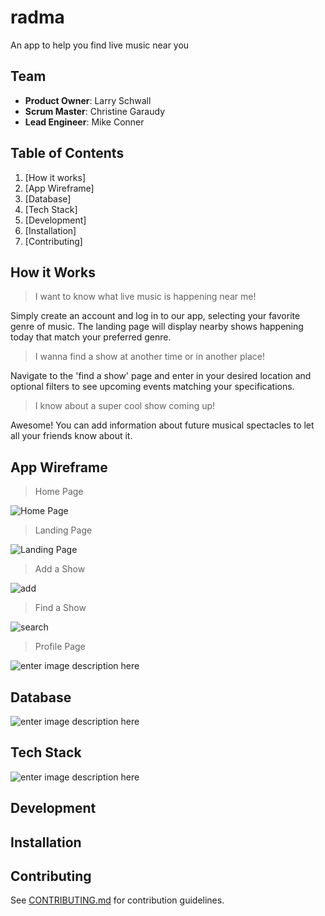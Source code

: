 # radma

An app to help you find live music near you

## Team

-   **Product Owner**: Larry Schwall 
-   **Scrum Master**: Christine Garaudy
-   **Lead Engineer**: Mike Conner

## Table of Contents

1.  [How it works]
2.  [App Wireframe]
3.  [Database]
4.  [Tech Stack]
5.  [Development]
6.  [Installation]
7.  [Contributing]

 

## How it Works

> I want to know what live music is happening near me!

Simply create an account and log in to our app, selecting your favorite genre of music.  The landing page will display nearby shows happening today that match your preferred genre.  

> I wanna find a show at another time or in another place!

Navigate to the 'find a show' page and enter in your desired location and optional filters to see upcoming events matching your specifications.

> I know about a super cool show coming up!

Awesome!  You can add information about future musical spectacles to let all your friends know about it.

## App Wireframe

> Home Page

![Home Page](https://i.imgur.com/BWU2r1z.png)

> Landing Page

![Landing Page](https://i.imgur.com/ugMWnGv.png)

> Add a Show

![add](https://i.imgur.com/QxWx0wW.png)

> Find a Show

![search](https://i.imgur.com/GSRuPwe.png)

> Profile Page

![enter image description here](https://i.imgur.com/QxWx0wW.png)

## Database

![enter image description here](https://i.imgur.com/7M4jfTf.png)

## Tech Stack

![enter image description here](https://i.imgur.com/UmkkGG7.png)

## Development

## Installation

## Contributing

See [CONTRIBUTING.md](https://github.com/Team-Schrodingers-Cats/Rad-Music-App/blob/main/CONTRIBUTING.md) for contribution guidelines.
